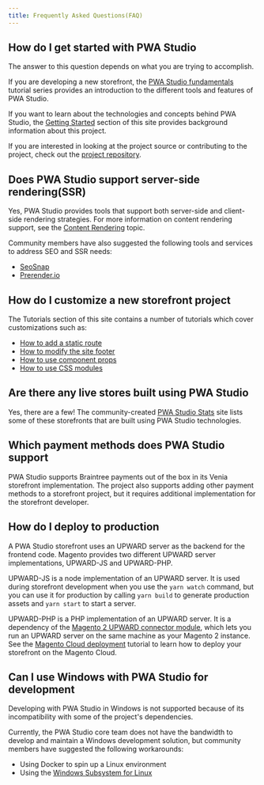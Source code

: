 ```yaml
---
title: Frequently Asked Questions(FAQ)
---
```


## How do I get started with PWA Studio

The answer to this question depends on what you are trying to accomplish.

If you are developing a new storefront, the [PWA Studio fundamentals][] tutorial series provides an introduction to the different tools and features of PWA Studio.

If you want to learn about the technologies and concepts behind PWA Studio, the [Getting Started][] section of this site provides background information about this project.

If you are interested in looking at the project source or contributing to the project, check out the [project repository][].

## Does PWA Studio support server-side rendering(SSR)

Yes, PWA Studio provides tools that support both server-side and client-side rendering strategies.
For more information on content rendering support, see the [Content Rendering][] topic.

Community members have also suggested the following tools and services to address SEO and SSR needs:

-   [SeoSnap][]
-   [Prerender.io][]

## How do I customize a new storefront project

The Tutorials section of this site contains a number of tutorials which cover customizations such as:

-   [How to add a static route][]
-   [How to modify the site footer][]
-   [How to use component props][]
-   [How to use CSS modules][]

## Are there any live stores built using PWA Studio

Yes, there are a few!
The community-created [PWA Studio Stats][] site lists some of these storefronts that are built using PWA Studio technologies.

## Which payment methods does PWA Studio support

PWA Studio supports Braintree payments out of the box in its Venia storefront implementation.
The project also supports adding other payment methods to a storefront project, but
it requires additional implementation for the storefront developer.

## How do I deploy to production

A PWA Studio storefront uses an UPWARD server as the backend for the frontend code.
Magento provides two different UPWARD server implementations, UPWARD-JS and UPWARD-PHP.

UPWARD-JS is a node implementation of an UPWARD server.
It is used during storefront development when you use the `yarn watch` command, but
you can use it for production by calling `yarn build` to generate production assets and `yarn start` to start a server.

UPWARD-PHP is a PHP implementation of an UPWARD server.
It is a dependency of the [Magento 2 UPWARD connector module][], which lets you run an UPWARD server on the same machine as your Magento 2 instance.
See the [Magento Cloud deployment][] tutorial to learn how to deploy your storefront on the Magento Cloud.

## Can I use Windows with PWA Studio for development

Developing with PWA Studio in Windows is not supported because of its incompatibility with some of the project's dependencies.

Currently, the PWA Studio core team does not have the bandwidth to develop and maintain a Windows development solution, but
community members have suggested the following workarounds:

-   Using Docker to spin up a Linux environment
-   Using the [Windows Subsystem for Linux][]

[getting started]: <{%link technologies/overview/index.md %}>
[pwa studio fundamentals]: <{%link tutorials/pwa-studio-fundamentals/index.md %}>
[content rendering]: <{% link technologies/basic-concepts/content-rendering/index.md %}>
[how to add a static route]: <{%link tutorials/pwa-studio-fundamentals/add-a-static-route/index.md %}>
[how to modify the site footer]: <{%link tutorials/pwa-studio-fundamentals/modify-site-footer/index.md %}>
[how to use component props]: <{%link tutorials/pwa-studio-fundamentals/using-component-props/index.md %}>
[how to use css modules]: <{%link tutorials/pwa-studio-fundamentals/css-modules/index.md %}>
[magento cloud deployment]: <{% link tutorials/cloud-deploy/index.md %}>
[project repository]: https://github.com/magento/pwa-studio
[seosnap]: https://seosnap.io/
[prerender.io]: https://prerender.io/
[pwa studio stats]: https://pwastudio-stats.com/
[magento 2 upward connector module]: https://github.com/magento-research/magento2-upward-connector
[windows subsystem for linux]: https://docs.microsoft.com/en-us/windows/wsl/install-win10
